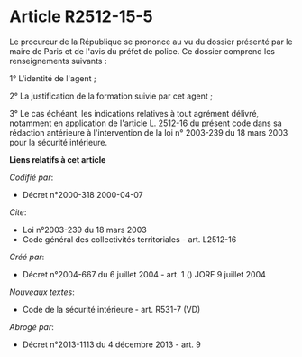 # Article R2512-15-5

Le procureur de la République se prononce au vu du dossier présenté par le maire de Paris et de l'avis du préfet de police.
Ce dossier comprend les renseignements suivants :

1° L'identité de l'agent ;

2° La justification de la formation suivie par cet agent ;

3° Le cas échéant, les indications relatives à tout agrément délivré, notamment en application de l'article L. 2512-16 du
présent code dans sa rédaction antérieure à l'intervention de la loi n° 2003-239 du 18 mars 2003 pour la sécurité intérieure.

**Liens relatifs à cet article**

_Codifié par_:

  - Décret n°2000-318 2000-04-07

_Cite_:

  - Loi n°2003-239 du 18 mars 2003
  - Code général des collectivités territoriales - art. L2512-16

_Créé par_:

  - Décret n°2004-667 du 6 juillet 2004 - art. 1 () JORF 9 juillet 2004

_Nouveaux textes_:

  - Code de la sécurité intérieure - art. R531-7 (VD)

_Abrogé par_:

  - Décret n°2013-1113 du 4 décembre 2013 - art. 9
